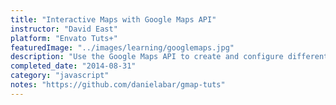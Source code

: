 ```yaml
---
title: "Interactive Maps with Google Maps API"
instructor: "David East"
platform: "Envato Tuts+"
featuredImage: "../images/learning/googlemaps.jpg"
description: "Use the Google Maps API to create and configure different types of maps, attach events, create and customize markers,and geocoding."
completed_date: "2014-08-31"
category: "javascript"
notes: "https://github.com/danielabar/gmap-tuts"
---
```

